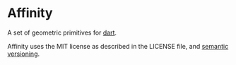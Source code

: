 Affinity
========

A set of geometric primitives for [dart](http://www.dartlang.org/).

Affinity uses the MIT license as described in the LICENSE file, and 
[semantic versioning](http://semver.org/).
